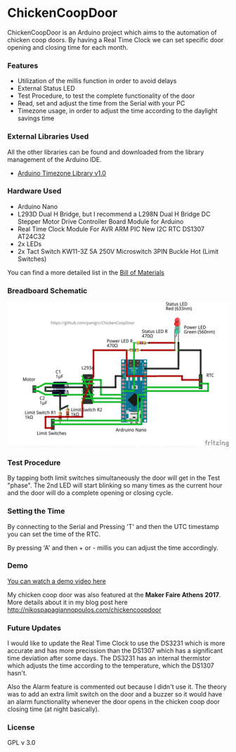 # ChickenCoopDoor

ChickenCoopDoor is an Arduino project which aims to the automation of chicken coop doors. By having a Real Time Clock we can set specific door opening and closing time for each month.

### Features

  - Utilization of the millis function in order to avoid delays
  - External Status LED
  - Test Procedure, to test the complete functionality of the door
  - Read, set and adjust the time from the Serial with your PC
  - Timezone usage, in order to adjust the time according to the daylight savings time

### External Libraries Used
All the other libraries can be found and downloaded from the library management of the Arduino IDE.

* [Arduino Timezone Library v1.0](https://github.com/JChristensen/Timezone)

### Hardware Used

* Arduino Nano
* L293D Dual H Bridge, but I recommend a L298N Dual H Bridge DC Stepper Motor Drive Controller Board Module for Arduino
* Real Time Clock Module For AVR ARM PIC New I2C RTC DS1307 AT24C32
* 2x LEDs
* 2x Tact Switch KW11-3Z 5A 250V Microswitch 3PIN Buckle Hot (Limit Switches)

You can find a more detailed list in the [Bill of Materials](MATERIALS.md)

### Breadboard Schematic

![Breadboard Schematic](chickencoopdoor_schematic.png)

### Test Procedure
By tapping both limit switches simultaneously the door will get in the Test "phase". The 2nd LED will start blinking so many times as the current hour and the door will do a complete opening or closing cycle.

### Setting the Time
By connecting to the Serial and Pressing 'T' and then the UTC timestamp you can set the time of the RTC.

By pressing 'A' and then + or - millis you can adjust the time accordingly.

### Demo

[You can watch a demo video here](https://www.youtube.com/watch?v=tN1-I40H8xY)

My chicken coop door was also featured at the **Maker Faire Athens 2017**.
More details about it in my blog post here http://nikospapagiannopoulos.com/chickencoopdoor

### Future Updates

I would like to update the Real Time Clock to use the DS3231 which is more accurate and has more precission than the DS1307 which has a significant time deviation after some days. The DS3231 has an internal thermistor which adjusts the time according to the temperature, which the DS1307 hasn't.

Also the Alarm feature is commented out because I didn't use it. The theory was to add an extra limit switch on the door and a buzzer so it would have an alarm functionality whenever the door opens in the chicken coop door closing time (at night basically).

### License

GPL v 3.0
